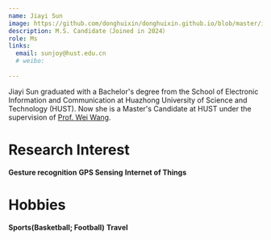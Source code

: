 ```yaml
---
name: Jiayi Sun
image: https://github.com/donghuixin/donghuixin.github.io/blob/master/images/JiayiMain.jpg?raw=true
description: M.S. Candidate（Joined in 2024）
role: Ms
links:
  email: sunjoy@hust.edu.cn
  # weibo:
  
---
```

 Jiayi Sun graduated with a Bachelor's degree from the School of Electronic Information and Communication at Huazhong University of Science and Technology (HUST). Now she is a Master's Candidate at HUST under the supervision of [Prof. Wei Wang](https://eic.hust.edu.cn/professor/wangwei/index.html). 

Research Interest
======
**Gesture recognition**
**GPS Sensing**
**Internet of Things**

Hobbies
======
**Sports(Basketball; Football)**
**Travel**